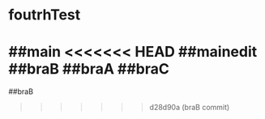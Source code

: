 # foutrhTest
##main
<<<<<<< HEAD
##mainedit
##braB
##braA
##braC
=======
##braB
>>>>>>> d28d90a (braB commit)
